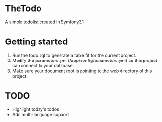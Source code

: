 # TheTodo
A simple todolist created in Symfony3.1

# Getting started
1. Run the todo.sql to generate a table fit for the current project.
2. Modify the parameters.yml (/app/config/parameters.yml) so this project can connect to your database.
3. Make sure your document root is pointing to the web directory of this project.

# TODO
- Highlight today's todos
- Add multi-language support
